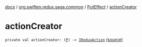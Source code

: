 [docs](../../index.md) / [org.swiften.redux.saga.common](../index.md) / [PutEffect](index.md) / [actionCreator](./action-creator.md)

# actionCreator

`private val actionCreator: (`[`P`](index.md#P)`) -> `[`IReduxAction`](../../org.swiften.redux.core/-i-redux-action.md) [(source)](https://github.com/protoman92/KotlinRedux/tree/master/common/common-saga/src/main/kotlin/org/swiften/redux/saga/common/PutEffect.kt#L18)